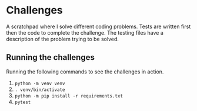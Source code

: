 # Challenges

A scratchpad where I solve different coding problems. Tests are written first then the code to complete the challenge. The testing files have a description of the problem trying to be solved.

## Running the challenges

Running the following commands to see the challenges in action.

1. `python -m venv venv`
2. `. venv/bin/activate`
3. `python -m pip install -r requirements.txt`
4. `pytest`
